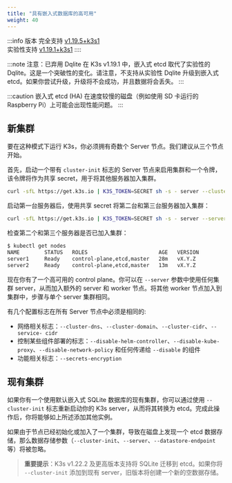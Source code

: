 ```yaml
---
title: "具有嵌入式数据库的高可用"
weight: 40
---
```


:::info 版本
完全支持 [v1.19.5+k3s1](https://github.com/k3s-io/k3s/releases/tag/v1.19.5%2Bk3s1)  
实验性支持 [v1.19.1+k3s1](https://github.com/k3s-io/k3s/releases/tag/v1.19.1%2Bk3s1)
::::

:::note 注意：已弃用 Dqlite
在 K3s v1.19.1 中，嵌入式 etcd 取代了实验性的 Dqlite。这是一个突破性的变化。请注意，不支持从实验性 Dqlite 升级到嵌入式 etcd。如果你尝试升级，升级将不会成功，并且数据将会丢失。
:::

:::caution
嵌入式 etcd (HA) 在速度较慢的磁盘（例如使用 SD 卡运行的 Raspberry Pi）上可能会出现性能问题。
:::

## 新集群
要在这种模式下运行 K3s，你必须拥有奇数个 Server 节点。我们建议从三个节点开始。

首先，启动一个带有 `cluster-init` 标志的 Server 节点来启用集群和一个令牌，该令牌将作为共享 secret，用于将其他服务器加入集群。
```bash
curl -sfL https://get.k3s.io | K3S_TOKEN=SECRET sh -s - server --cluster-init
```

启动第一台服务器后，使用共享 secret  将第二台和第三台服务器加入集群：
```bash
curl -sfL https://get.k3s.io | K3S_TOKEN=SECRET sh -s - server --server https://<ip or hostname of server1>:6443
```

检查第二个和第三个服务器是否已加入集群：

```bash
$ kubectl get nodes
NAME        STATUS   ROLES                       AGE   VERSION
server1     Ready    control-plane,etcd,master   28m   vX.Y.Z
server2     Ready    control-plane,etcd,master   13m   vX.Y.Z
```

现在你有了一个高可用的 control plane。你可以在 `--server` 参数中使用任何集群 server，从而加入额外的 server 和 worker 节点。将其他 worker 节点加入到集群中，步骤与单个 server 集群相同。

有几个配置标志在所有 Server 节点中必须是相同的:

* 网络相关标志：`--cluster-dns`、`--cluster-domain`、`--cluster-cidr`、`--service- cidr`
* 控制某些组件部署的标志：`--disable-helm-controller`、`--disable-kube-proxy`、`--disable-network-policy` 和任何传递给 `--disable` 的组件
* 功能相关标志：`--secrets-encryption`

## 现有集群
如果你有一个使用默认嵌入式 SQLite 数据库的现有集群，你可以通过使用 `--cluster-init` 标志重新启动你的 K3s server，从而将其转换为 etcd。完成此操作后，你将能够如上所述添加其他实例。

如果由于节点已经初始化或加入了一个集群，导致在磁盘上发现一个 etcd 数据存储，那么数据存储参数（`--cluster-init`、`--server`、`--datastore-endpoint` 等）将被忽略。

> **重要提示**：K3s v1.22.2 及更高版本支持将 SQLite 迁移到 etcd。如果你将 `--cluster-init` 添加到现有 server，旧版本将创建一个新的空数据存储。

